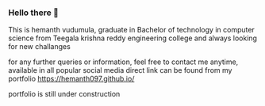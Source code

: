 ### Hello there 👋

This is hemanth vudumula, graduate in Bachelor of technology in computer science from Teegala krishna reddy engineering college
and always looking for new challanges

for any further queries or information, feel free to contact me anytime, available in all popular social media
direct link can be found from my portfolio 
https://hemanth097.github.io/

portfolio is still under construction 

<!--
**Hemanth097/Hemanth097** is a ✨ _special_ ✨ repository because its `README.md` (this file) appears on your GitHub profile.

Here are some ideas to get you started:

- 🔭 I’m currently working on ...
- 🌱 I’m currently learning ...
- 👯 I’m looking to collaborate on ...
- 🤔 I’m looking for help with ...
- 💬 Ask me about ...
- 📫 How to reach me: ...
- 😄 Pronouns: ...
- ⚡ Fun fact: ...
-->

